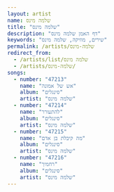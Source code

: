 ```yaml
---
layout: artist
name: שלמה מינס
title: "שלמה מינס"
description: "דף האמן שלמה מינס"
keywords: "שירים, מוזיקה, שלמה מינס"
permalink: /artists/שלמה-מינס
redirect_from:
  - /artists/list/שלמה מינס
  - /artists/שלמה-מינס/
songs:
  - number: "47213"
    name: "אש של אמונה"
    album: "סינגלים"
    artist: "שלמה מינס"
  - number: "47214"
    name: "להתעורר"
    album: "סינגלים"
    artist: "שלמה מינס"
  - number: "47215"
    name: "מה קיבלת בן אדם"
    album: "סינגלים"
    artist: "שלמה מינס"
  - number: "47216"
    name: "רחמיך"
    album: "סינגלים"
    artist: "שלמה מינס"
---
```

